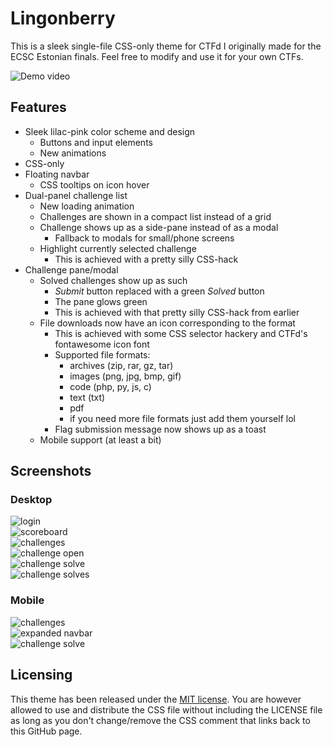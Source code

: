 # Lingonberry
This is a sleek single-file CSS-only theme for CTFd I originally made for the ECSC Estonian finals. Feel free to modify and use it for your own CTFs.

![Demo video](demo/demo.webp)

## Features
- Sleek lilac-pink color scheme and design
  - Buttons and input elements
  - New animations
- CSS-only
- Floating navbar
  - CSS tooltips on icon hover
- Dual-panel challenge list
  - New loading animation
  - Challenges are shown in a compact list instead of a grid
  - Challenge shows up as a side-pane instead of as a modal
    - Fallback to modals for small/phone screens
  - Highlight currently selected challenge
    - This is achieved with a pretty silly CSS-hack
- Challenge pane/modal
  - Solved challenges show up as such
    - *Submit* button replaced with a green *Solved* button
    - The pane glows green
    - This is achieved with that pretty silly CSS-hack from earlier
  - File downloads now have an icon corresponding to the format
    - This is achieved with some CSS selector hackery and CTFd's fontawesome icon font
    - Supported file formats:
      - archives (zip, rar, gz, tar)
      - images (png, jpg, bmp, gif)
      - code (php, py, js, c)
      - text (txt)
      - pdf
      - if you need more file formats just add them yourself lol
    - Flag submission message now shows up as a toast
  - Mobile support (at least a bit)

## Screenshots
### Desktop
![login](demo/login.png)  
![scoreboard](demo/scoreboard.png)  
![challenges](demo/challenges.png)  
![challenge open](demo/challenge_open.png)  
![challenge solve](demo/challenge_solve.png)  
![challenge solves](demo/challenge_solves.png)  
### Mobile
![challenges](demo/mobile_challenges.png)  
![expanded navbar](demo/mobile_challenge_solve.png)  
![challenge solve](demo/mobile_navbar.png)  

## Licensing
This theme has been released under the [MIT license](LICENSE). You are however allowed to use and distribute the CSS file without including the LICENSE file as long as you don't change/remove the CSS comment that links back to this GitHub page.
